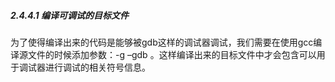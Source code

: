 
##### 2.4.4.1 编译可调试的目标文件

为了使得编译出来的代码是能够被gdb这样的调试器调试，我们需要在使用gcc编译源文件的时候添加参数：-g –gdb 。这样编译出来的目标文件中才会包含可以用于调试器进行调试的相关符号信息。
